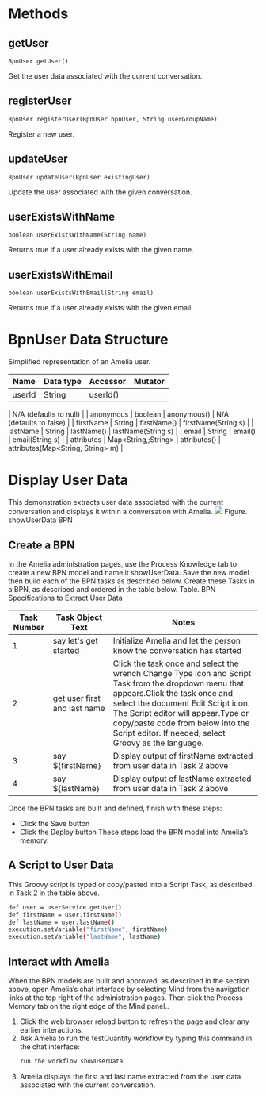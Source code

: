 # Methods
## getUser
    BpnUser getUser()
Get the user data associated with the current conversation.
## registerUser
    BpnUser registerUser(BpnUser bpnUser, String userGroupName)
Register a new user.
## updateUser
    BpnUser updateUser(BpnUser existingUser)
Update the user associated with the given conversation.
## userExistsWithName
    boolean userExistsWithName(String name)
Returns true if a user already exists with the given name.
## userExistsWithEmail
    boolean userExistsWithEmail(String email)
Returns true if a user already exists with the given email.
# BpnUser Data Structure
Simplified representation of an Amelia user.

| Name | Data type | Accessor | Mutator |
| ----|----|----|----|
| userId | String | userId()

\|
    N/A (defaults to null)
\| \| anonymous \| boolean \|
    anonymous()
\|
    N/A (defaults to false)
\| \| firstName \| String \|
    firstName()
\|
    firstName(String s)
\| \| lastName \| String \|
    lastName()
\|
    lastName(String s)
\| \| email \| String \|
    email()
\|
    email(String s)
\| \| attributes \| Map\<String,;String\> \|
    attributes()
\|
    attributes(Map<String, String> m)
\|
# Display User Data
This demonstration extracts user data associated with the current conversation and displays it within a conversation with Amelia.
![](attachments/11939543/11939544.png)
Figure. showUserData BPN
## Create a BPN
In the Amelia administration pages, use the Process Knowledge tab to create a new BPN model and name it showUserData. Save the new model then build each of the BPN tasks as described below. Create these Tasks in a BPN, as described and ordered in the table below.
Table. BPN Specifications to Extract User Data

| Task Number | Task Object Text | Notes |
| ----|----|----|
| 1 | say let's get started | Initialize Amelia and let the person know the conversation has started |
| 2 | get user first and last name | Click the task once and select the wrench Change Type icon and Script Task from the dropdown menu that appears.Click the task once and select the document Edit Script icon. The Script editor will appear.Type or copy/paste code from below into the Script editor. If needed, select Groovy as the language. |
| 3 | say ${firstName} | Display output of firstName extracted from user data in Task 2 above |
| 4 | say ${lastName} | Display output of lastName extracted from user data in Task 2 above |

Once the BPN tasks are built and defined, finish with these steps:
-   Click the Save button
-   Click the Deploy button
These steps load the BPN model into Amelia’s memory.
## A Script to User Data
This Groovy script is typed or copy/pasted into a Script Task, as described in Task 2 in the table above.
``` bash
def user = userService.getUser()
def firstName = user.firstName()
def lastName = user.lastName()
execution.setVariable("firstName", firstName)
execution.setVariable("lastName", lastName)
```
## Interact with Amelia
When the BPN models are built and approved, as described in the section above, open Amelia’s chat interface by selecting Mind from the navigation links at the top right of the administration pages. Then click the Process Memory tab on the right edge of the Mind panel..
1.  Click the web browser reload button to refresh the page and clear any earlier interactions.
2.  Ask Amelia to run the testQuantity workflow by typing this command in the chat interface:
    ``` bash
    run the workflow showUserData
    ```
3.  Amelia displays the first and last name extracted from the user data associated with the current conversation.
